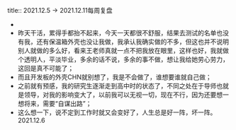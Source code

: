 title:: 2021.12.5 -> 2021.12.11每周复盘

-
- 昨天干活，累得手都抬不起来，今天一天都很不舒服，结果去测试的名单也没有我，还有保温箱外壳也没让我做，我承认我确实做的不多，但这也并不说明别人就做的多么好，看来王老师真就一点不把我放在眼里，这样也好，我就做个透明人，平淡毕业，多余的话不说，多余的事不做，想让我给她劳心劳力，这回是真不可能了；
- 而且开发板的外壳CHN就别想了，我是不会做了，谁想要谁就自己做；
- 之前就有预感，我的研究生逐渐走到高中时的状态了，不同之处在于导师也就是领导，对我的影响变大了，以前我可以无视一切，现在不行，因为还要想一想将来，需要“自谋出路”；
- 这么想一下，说不定到工作时就又会变好了，人生总是好一阵，坏一阵。 2021.12.6